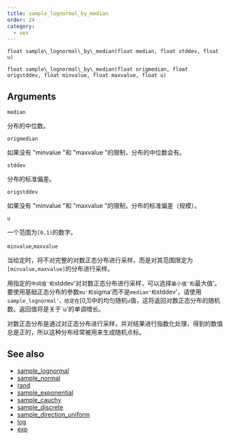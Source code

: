 ```yaml
---
title: sample_lognormal_by_median
order: 24
category:
  - vex
---
```


`float sample\_lognormal\_by\_median(float median, float stddev, float u)`

`float sample\_lognormal\_by\_median(float origmedian, float origstddev, float minvalue, float maxvalue, float u)`

## Arguments

`median`

分布的中位数。

`origmedian`

如果没有 "minvalue "和 "maxvalue "的限制，分布的中位数会有。

`stddev`

分布的标准偏差。

`origstddev`

如果没有 "minvalue "和 "maxvalue "的限制，分布的标准偏差（规模）。

`u`

一个范围为`[0,1)`的数字。

`minvalue`,`maxvalue`

当给定时，将不对完整的对数正态分布进行采样，而是对其范围限定为`[minvalue,maxvalue]`的分布进行采样。

用指定的`中间值'和`stddev'对对数正态分布进行采样，可以选择`最小值'和`最大值'。要使用基础正态分布的参数`mu'和`sigma'而不是`median'和`stddev'，请使用`sample_lognormal'。给定在`[0,1]中的均匀随机`u`值，这将返回对数正态分布的随机数。返回值将是关于`u'的单调增长。

对数正态分布是通过对正态分布进行采样，并对结果进行指数化处理，得到的数值总是正的，所以这种分布经常被用来生成随机点标。

## See also

- [sample_lognormal](sample_lognormal.html)
- [sample_normal](sample_normal.html)
- [rand](rand.html)
- [sample_exponential](sample_exponential.html)
- [sample_cauchy](sample_cauchy.html)
- [sample_discrete](sample_discrete.html)
- [sample_direction_uniform](sample_direction_uniform.html)
- [log](log.html)
- [exp](exp.html)
